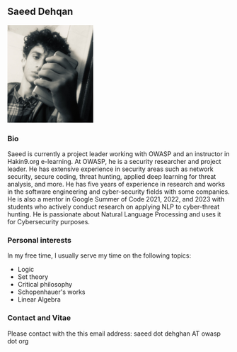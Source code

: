 ## Saeed Dehqan
<img src="https://github.com/saeeddhqan/page/raw/main/1D9C833D_8E.jpeg" height="220">

### Bio

Saeed is currently a project leader working with OWASP and an instructor in Hakin9.org e-learning. At OWASP, he is a security researcher and project leader. He has extensive experience in security areas such as network security, secure coding, threat hunting, applied deep learning for threat analysis, and more. He has five years of experience in research and works in the software engineering and cyber-security fields with some companies. He is also a mentor in Google Summer of Code 2021, 2022, and 2023 with students who actively conduct research on applying NLP to cyber-threat hunting. He is passionate about Natural Language Processing and uses it for Cybersecurity purposes.

### Personal interests
In my free time, I usually serve my time on the following topics:
* Logic
* Set theory
* Critical philosophy
* Schopenhauer's works
* Linear Algebra

### Contact and Vitae
Please contact with the this email address: saeed dot dehghan AT owasp dot org
